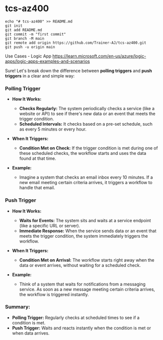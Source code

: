 # tcs-az400

```
echo "# tcs-az400" >> README.md
git init
git add README.md
git commit -m "first commit"
git branch -M main
git remote add origin https://github.com/Trainer-AJ/tcs-az400.git
git push -u origin main
```

Use Cases - Logic App 
https://learn.microsoft.com/en-us/azure/logic-apps/logic-apps-examples-and-scenarios

Sure! Let's break down the difference between **polling triggers** and **push triggers** in a clear and simple way:

### Polling Trigger

- **How It Works:** 
  - **Checks Regularly:** The system periodically checks a service (like a website or API) to see if there's new data or an event that meets the trigger condition.
  - **Scheduled Intervals:** It checks based on a pre-set schedule, such as every 5 minutes or every hour.
  
- **When It Triggers:**
  - **Condition Met on Check:** If the trigger condition is met during one of these scheduled checks, the workflow starts and uses the data found at that time.
  
- **Example:** 
  - Imagine a system that checks an email inbox every 10 minutes. If a new email meeting certain criteria arrives, it triggers a workflow to handle that email.

### Push Trigger

- **How It Works:**
  - **Waits for Events:** The system sits and waits at a service endpoint (like a specific URL or server).
  - **Immediate Response:** When the service sends data or an event that meets the trigger condition, the system immediately triggers the workflow.

- **When It Triggers:**
  - **Condition Met on Arrival:** The workflow starts right away when the data or event arrives, without waiting for a scheduled check.

- **Example:**
  - Think of a system that waits for notifications from a messaging service. As soon as a new message meeting certain criteria arrives, the workflow is triggered instantly.

### Summary:

- **Polling Trigger:** Regularly checks at scheduled times to see if a condition is met.
- **Push Trigger:** Waits and reacts instantly when the condition is met or when data arrives.
